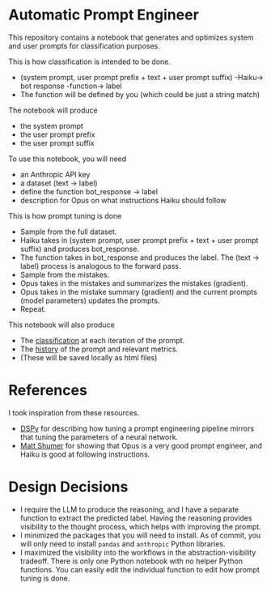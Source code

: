 # Automatic Prompt Engineer

This repository contains a notebook that generates and optimizes system and user prompts for classification purposes.

This is how classification is intended to be done.
- (system prompt, user prompt prefix + text + user prompt suffix) -Haiku-> bot response -function-> label
- The function will be defined by you (which could be just a string match)

The notebook will produce
- the system prompt
- the user prompt prefix
- the user prompt suffix

To use this notebook, you will need
- an Anthropic API key
- a dataset (text -> label)
- define the function bot_response -> label
- description for Opus on what instructions Haiku should follow

This is how prompt tuning is done
- Sample from the full dataset.
- Haiku takes in (system prompt, user prompt prefix + text + user prompt suffix) and produces bot_response.
- The function takes in bot_response and produces the label. The (text -> label) process is analogous to the forward pass.
- Sample from the mistakes.
- Opus takes in the mistakes and summarizes the mistakes (gradient).
- Opus takes in the mistake summary (gradient) and the current prompts (model parameters) updates the prompts.
- Repeat.

This notebook will also produce
- The [classification](https://tonghuikang.github.io/automatic-prompt-engineer/html_output/iteration-classification-002-diff.html) at each iteration of the prompt.
- The [history](https://tonghuikang.github.io/automatic-prompt-engineer/html_output/prompt-history-classification.html) of the prompt and relevant metrics.
- (These will be saved locally as html files)


# References

I took inspiration from these resources.

- [DSPy](https://dspy-docs.vercel.app/docs/building-blocks/solving_your_task) for describing how tuning a prompt engineering pipeline mirrors that tuning the parameters of a neural network.
- [Matt Shumer](https://twitter.com/mattshumer_/status/1770942240191373770) for showing that Opus is a very good prompt engineer, and Haiku is good at following instructions.


# Design Decisions

- I require the LLM to produce the reasoning, and I have a separate function to extract the predicted label.
  Having the reasoning provides visibility to the thought process, which helps with improving the prompt.
- I minimized the packages that you will need to install.
  As of commit, you will only need to install `pandas` and `anthropic` Python libraries.
- I maximized the visibility into the workflows in the abstraction-visibility tradeoff.
  There is only one Python notebook with no helper Python functions.
  You can easily edit the individual function to edit how prompt tuning is done.
